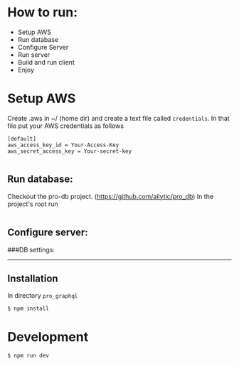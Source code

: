 # How to run:

* Setup AWS
* Run database
* Configure Server
* Run server
* Build and run client
* Enjoy

# Setup AWS

Create .aws in ~/ (home dir) and create a text file called `credentials`.
In that file put your AWS credentials as follows

```
[default]
aws_access_key_id = Your-Access-Key
aws_secret_access_key = Your-secret-key
```

```$ export AWS_PROFILE=default

```

## Run database:

Checkout the pro-db project. (https://github.com/ailytic/pro_db)
In the project's root run

```docker-compose up

```

## Configure server:

###DB settings:

---

## Installation

In directory `pro_graphql`

```
$ npm install
```

# Development

```
$ npm run dev
```
